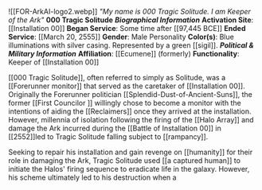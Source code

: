 ![[FOR-ArkAI-logo2.webp]]
*"My name is 000 Tragic Solitude. I am Keeper of the Ark"*
**000 Tragic Solitude**
***Biographical Information*** 
**Activation Site**: [[Installation 00]]
**Began Service**: Some time after [[97,445 BCE]]
**Ended Service**: [[March 20, 2555]]
**Gender**: Male Personality 
**Color(s)**: Blue illuminations with silver casing. Represented by a green [[sigil]]. 
***Political & Military Information***
**Affiliation**: [[Ecumene]] (formerly)
**Functionality**: Keeper of [[Installation 00]]

[[000 Tragic Solitude]], often referred to simply as Solitude, was a [[Forerunner monitor]] that served as the caretaker of [[Installation 00]]. Originally the Forerunner politician [[Splendid-Dust-of-Ancient-Suns]], the former [[First Councilor ]] willingly chose to become a monitor with the intentions of aiding the [[Reclaimers]] once they arrived at the installation. However, millennia of isolation following the firing of the [[Halo Array]] and damage the Ark incurred during the [[Battle of Installation 00]] in [[2552]]led to Tragic Solitude falling subject to [[rampancy]].

Seeking to repair his installation and gain revenge on [[humanity]] for their role in damaging the Ark, Tragic Solitude used [[a captured human]] to initiate the Halos' firing sequence to eradicate life in the galaxy. However, his scheme ultimately led to his destruction when a 